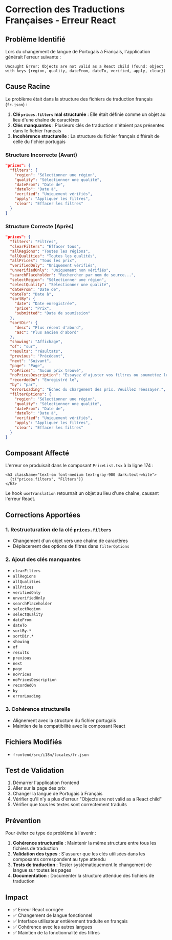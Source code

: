 # Correction des Traductions Françaises - Erreur React

## Problème Identifié

Lors du changement de langue de Portugais à Français, l'application générait l'erreur suivante :

```
Uncaught Error: Objects are not valid as a React child (found: object with keys {region, quality, dateFrom, dateTo, verified, apply, clear})
```

## Cause Racine

Le problème était dans la structure des fichiers de traduction français (`fr.json`) :

1. **Clé `prices.filters` mal structurée** : Elle était définie comme un objet au lieu d'une chaîne de caractères
2. **Clés manquantes** : Plusieurs clés de traduction n'étaient pas présentes dans le fichier français
3. **Incohérence structurelle** : La structure du fichier français différait de celle du fichier portugais

### Structure Incorrecte (Avant)

```json
"prices": {
  "filters": {
    "region": "Sélectionner une région",
    "quality": "Sélectionner une qualité",
    "dateFrom": "Date de",
    "dateTo": "Date à",
    "verified": "Uniquement vérifiés",
    "apply": "Appliquer les filtres",
    "clear": "Effacer les filtres"
  }
}
```

### Structure Correcte (Après)

```json
"prices": {
  "filters": "Filtres",
  "clearFilters": "Effacer tous",
  "allRegions": "Toutes les régions",
  "allQualities": "Toutes les qualités",
  "allPrices": "Tous les prix",
  "verifiedOnly": "Uniquement vérifiés",
  "unverifiedOnly": "Uniquement non vérifiés",
  "searchPlaceholder": "Rechercher par nom de source...",
  "selectRegion": "Sélectionner une région",
  "selectQuality": "Sélectionner une qualité",
  "dateFrom": "Date de",
  "dateTo": "Date à",
  "sortBy": {
    "date": "Date enregistrée",
    "price": "Prix",
    "submitted": "Date de soumission"
  },
  "sortDir": {
    "desc": "Plus récent d'abord",
    "asc": "Plus ancien d'abord"
  },
  "showing": "Affichage",
  "of": "sur",
  "results": "résultats",
  "previous": "Précédent",
  "next": "Suivant",
  "page": "Page",
  "noPrices": "Aucun prix trouvé",
  "noPricesDescription": "Essayez d'ajuster vos filtres ou soumettez le premier prix.",
  "recordedOn": "Enregistré le",
  "by": "par",
  "errorLoading": "Échec du chargement des prix. Veuillez réessayer.",
  "filterOptions": {
    "region": "Sélectionner une région",
    "quality": "Sélectionner une qualité",
    "dateFrom": "Date de",
    "dateTo": "Date à",
    "verified": "Uniquement vérifiés",
    "apply": "Appliquer les filtres",
    "clear": "Effacer les filtres"
  }
}
```

## Composant Affecté

L'erreur se produisait dans le composant `PriceList.tsx` à la ligne 174 :

```tsx
<h3 className="text-sm font-medium text-gray-900 dark:text-white">
  {t("prices.filters", "Filters")}
</h3>
```

Le hook `useTranslation` retournait un objet au lieu d'une chaîne, causant l'erreur React.

## Corrections Apportées

### 1. Restructuration de la clé `prices.filters`

- Changement d'un objet vers une chaîne de caractères
- Déplacement des options de filtres dans `filterOptions`

### 2. Ajout des clés manquantes

- `clearFilters`
- `allRegions`
- `allQualities`
- `allPrices`
- `verifiedOnly`
- `unverifiedOnly`
- `searchPlaceholder`
- `selectRegion`
- `selectQuality`
- `dateFrom`
- `dateTo`
- `sortBy.*`
- `sortDir.*`
- `showing`
- `of`
- `results`
- `previous`
- `next`
- `page`
- `noPrices`
- `noPricesDescription`
- `recordedOn`
- `by`
- `errorLoading`

### 3. Cohérence structurelle

- Alignement avec la structure du fichier portugais
- Maintien de la compatibilité avec le composant React

## Fichiers Modifiés

- `frontend/src/i18n/locales/fr.json`

## Test de Validation

1. Démarrer l'application frontend
2. Aller sur la page des prix
3. Changer la langue de Portugais à Français
4. Vérifier qu'il n'y a plus d'erreur "Objects are not valid as a React child"
5. Vérifier que tous les textes sont correctement traduits

## Prévention

Pour éviter ce type de problème à l'avenir :

1. **Cohérence structurelle** : Maintenir la même structure entre tous les fichiers de traduction
2. **Validation des types** : S'assurer que les clés utilisées dans les composants correspondent au type attendu
3. **Tests de traduction** : Tester systématiquement le changement de langue sur toutes les pages
4. **Documentation** : Documenter la structure attendue des fichiers de traduction

## Impact

- ✅ Erreur React corrigée
- ✅ Changement de langue fonctionnel
- ✅ Interface utilisateur entièrement traduite en français
- ✅ Cohérence avec les autres langues
- ✅ Maintien de la fonctionnalité des filtres
